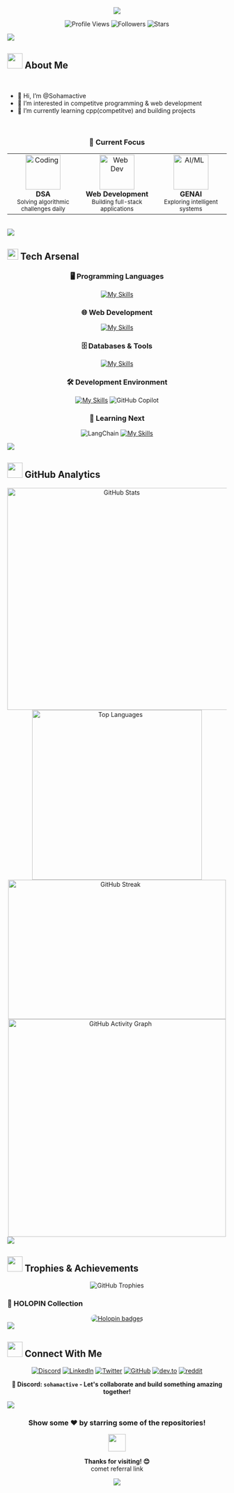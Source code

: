 <div align="center">
  <img src="https://capsule-render.vercel.app/api?type=waving&color=gradient&customColorList=6,11,20&height=180&section=header&text=Soham%20Sharma&fontSize=42&fontColor=fff&animation=twinkling&fontAlignY=32&desc=Competitive%20Programmer%20|%20Full-Stack%20Developer&descAlignY=51&descAlign=50" />
</div>



<div align="center">
  
  ![Profile Views](https://komarev.com/ghpvc/?username=sohamactive&color=00d9ff&style=for-the-badge&label=PROFILE+VIEWS)
  ![Followers](https://img.shields.io/github/followers/sohamactive?color=00d9ff&style=for-the-badge&label=FOLLOWERS)
  ![Stars](https://img.shields.io/github/stars/sohamactive?color=00d9ff&style=for-the-badge&label=STARS)
  
</div>

<img src="https://user-images.githubusercontent.com/73097560/115834477-dbab4500-a447-11eb-908a-139a6edaec5c.gif">

## <img src="https://media.giphy.com/media/iY8CRBdQXODJSCERIr/giphy.gif" width="35"> About Me


<br>


- 👋 Hi, I’m @Sohamactive
- 👀 I’m interested in competitve programming & web development
- 🌱 I’m currently learning cpp(competitve) and building projects


<br>

<div align="center">

### 🎯 Current Focus

<table>
  <tr>
    <td align="center" width="200px">
      <img src="https://media.giphy.com/media/SWoSkN6DxTszqIKEqv/giphy.gif" alt="Coding" width="80"/>
      <br><strong>DSA</strong>
      <br><sub>Solving algorithmic challenges daily</sub>
    </td>
    <td align="center" width="200px">
      <img src="https://media.giphy.com/media/Y4ak9Ki2GZCbJxAnJD/giphy.gif" alt="Web Dev" width="80"/>
      <br><strong>Web Development</strong>
      <br><sub>Building full-stack applications</sub>
    </td>
    <td align="center" width="200px">
      <img src="https://media.giphy.com/media/LaVp0AyqR5bGsC5Cbm/giphy.gif" alt="AI/ML" width="80"/>
      <br><strong>GENAI</strong>
      <br><sub>Exploring intelligent systems</sub>
    </td>
  </tr>
</table>

</div>

<br>


<img src="https://user-images.githubusercontent.com/73097560/115834477-dbab4500-a447-11eb-908a-139a6edaec5c.gif">

## <img src="https://media2.giphy.com/media/QssGEmpkyEOhBCb7e1/giphy.gif?cid=ecf05e47a0n3gi1bfqntqmob8g9aid1oyj2wr3ds3mg700bl&rid=giphy.gif" width ="25"> Tech Arsenal

<div align="center">

### 🖥️ Programming Languages
[![My Skills](https://skillicons.dev/icons?i=c,cpp,py,js&perline=4)](https://skillicons.dev)

### 🌐 Web Development
[![My Skills](https://skillicons.dev/icons?i=html,css,django,fastapi,flask&perline=5)](https://skillicons.dev)

### 🗄️ Databases & Tools  
[![My Skills](https://skillicons.dev/icons?i=mysql,sqlite,git,github,notion&perline=5)](https://skillicons.dev)

### 🛠️ Development Environment

[![My Skills](https://skillicons.dev/icons?i=vscode,pycharm&perline=3)](https://skillicons.dev)
![GitHub Copilot](https://img.shields.io/badge/GitHub%20Copilot-000000?style=for-the-badge&logo=github&logoColor=white)


### 🚀 Learning Next
![LangChain](https://img.shields.io/badge/langchain-1C3C3C?style=for-the-badge&logo=langchain&logoColor=white)
[![My Skills](https://skillicons.dev/icons?i=react,linux&perline=5)](https://skillicons.dev)

</div>

<img src="https://user-images.githubusercontent.com/73097560/115834477-dbab4500-a447-11eb-908a-139a6edaec5c.gif">

## <img src="https://media.giphy.com/media/iY8CRBdQXODJSCERIr/giphy.gif" width="35"> GitHub Analytics

<div align="center">

<img width="510" src="https://github-readme-stats.vercel.app/api?username=sohamactive&show_icons=true&theme=react&border_color=00d9ff&bg_color=0D1117&title_color=00d9ff&icon_color=00d9ff" alt="GitHub Stats" />

<img width="390" src="https://github-readme-stats.vercel.app/api/top-langs/?username=sohamactive&layout=compact&theme=react&border_color=00d9ff&bg_color=0D1117&title_color=00d9ff" alt="Top Languages" />

<img width="500" height= "320" src="https://github-readme-streak-stats.herokuapp.com/?user=sohamactive&theme=react&border=00d9ff&background=0D1117" alt="GitHub Streak" />

<img width="500"  height = "500" src="https://github-readme-activity-graph.vercel.app/graph?username=sohamactive&custom_title=Soham's%20Contribution%20Graph&bg_color=0D1117&color=00d9ff&line=00d9ff&point=00d9ff&area_color=FFFFFF&title_color=FFFFFF&area=true" alt="GitHub Activity Graph" />

</div>

<img src="https://user-images.githubusercontent.com/73097560/115834477-dbab4500-a447-11eb-908a-139a6edaec5c.gif">

## <img src="https://media.giphy.com/media/W5eoZHPpUx9sapR0eu/giphy.gif" width="35"> Trophies & Achievements

<div align="center">

<img src="https://github-profile-trophy.vercel.app/?username=sohamactive&theme=radical&no-frame=false&no-bg=false&margin-w=4&row=1" alt="GitHub Trophies" />

</div>

### 🏅 HOLOPIN Collection

<div align="center">
<a href="https://holopin.io/@sohamactive" target="_blank">
  <img src="https://holopin.me/sohamactive" alt="Holopin badges" style="border-radius: 10px;" />
</a>
</div>

<img src="https://user-images.githubusercontent.com/73097560/115834477-dbab4500-a447-11eb-908a-139a6edaec5c.gif">

## <img src="https://media.giphy.com/media/LnQjpWaON8nhr21vNW/giphy.gif" width="35"> Connect With Me

<div align="center">

[![Discord](https://img.shields.io/badge/Discord-7289DA?style=for-the-badge&logo=discord&logoColor=white&labelColor=7289DA)](https://discord.com/users/sohamactive)
[![LinkedIn](https://img.shields.io/badge/LinkedIn-0077B5?style=for-the-badge&logo=linkedin&logoColor=white&labelColor=0077B5)](https://www.linkedin.com/in/sohamactive/)
[![Twitter](https://img.shields.io/badge/Twitter-1DA1F2?style=for-the-badge&logo=twitter&logoColor=white&labelColor=1DA1F2)](https://x.com/Sohamactive)
[![GitHub](https://img.shields.io/badge/GitHub-100000?style=for-the-badge&logo=github&logoColor=white&labelColor=181717)](https://github.com/sohamactive)
[![dev.to](https://img.shields.io/badge/dev.to-0A0A0A?style=for-the-badge&logo=dev.to&logoColor=white)](https://dev.to/sohamactive)
[![reddit](https://img.shields.io/badge/reddit-FF4500?style=for-the-badge&logo=reddit&logoColor=white)]([(https://www.reddit.com/user/Impressive-Sorbet511/)])

</div>

<div align="center">

**💬 Discord: `sohamactive` - Let's collaborate and build something amazing together!**

</div>

<!--## <img src="https://media.giphy.com/media/ZVik7pBtu9dNS/giphy.gif" width="35"> Weekly Development Breakdown-->

<!--START_SECTION:waka-->
<!--END_SECTION:waka-->

<img src="https://user-images.githubusercontent.com/73097560/115834477-dbab4500-a447-11eb-908a-139a6edaec5c.gif">

<div align="center">

### Show some ❤️ by starring some of the repositories!

<img src="https://media.giphy.com/media/LnQjpWaON8nhr21vNW/giphy.gif" width="40">

**Thanks for visiting! 😊**<br>
comet referral link

<a href="https://www.pplx.ai/sohamactive">
  <img src="https://img.shields.io/badge/Perplexity-1FB8CD?style=for-the-badge&logo=perplexity&logoColor=white" />
</a>



</div>
